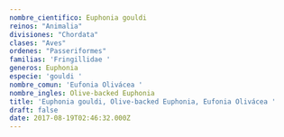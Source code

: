 ```yaml
---
nombre_cientifico: Euphonia gouldi
reinos: "Animalia"
divisiones: "Chordata"
clases: "Aves"
ordenes: "Passeriformes"
familias: 'Fringillidae '
generos: Euphonia
especie: 'gouldi '
nombre_comun: 'Eufonia Olivácea '
nombre_ingles: Olive-backed Euphonia
title: 'Euphonia gouldi, Olive-backed Euphonia, Eufonia Olivácea '
draft: false
date: 2017-08-19T02:46:32.000Z
---
```


